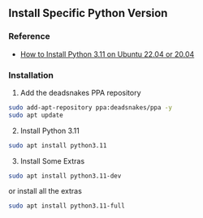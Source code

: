 ## Install Specific Python Version

### Reference

- [How to Install Python 3.11 on Ubuntu 22.04 or 20.04](https://www.linuxcapable.com/how-to-install-python-3-11-on-ubuntu-linux/)

### Installation

1. Add the deadsnakes PPA repository

```sh
sudo add-apt-repository ppa:deadsnakes/ppa -y
sudo apt update
```

2. Install Python 3.11

```sh
sudo apt install python3.11
```

3. Install Some Extras

```sh
sudo apt install python3.11-dev
```

or install all the extras

```sh
sudo apt install python3.11-full
```
